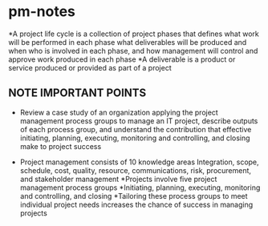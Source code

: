 # pm-notes
*A project life cycle is a collection of project phases that defines
what work will be performed in each phase
what deliverables will be produced and when
who is involved in each phase, and 
how management will control and approve work produced in each phase
*A deliverable is a product or service produced or provided as part of a project

## NOTE IMPORTANT POINTS
* Review a case study of an organization applying the project management process groups to manage an IT project, describe outputs of each process group, and understand the contribution that effective initiating, planning, executing, monitoring and controlling, and closing make to project success

* Project management consists of 10 knowledge areas 
Integration, scope, schedule, cost, quality, resource, communications, risk, procurement, and stakeholder management
 *Projects involve five project management process groups
 *Initiating, planning, executing, monitoring and controlling, and closing
 *Tailoring these process groups to meet individual project needs increases the chance of success in managing projects
